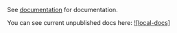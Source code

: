 See [documentation](https://docs.rs/twitch_api2) for documentation.

You can see current unpublished docs here: [![local-docs]](https://emilgardis.github.io/twitch_api2/twitch_api2)

